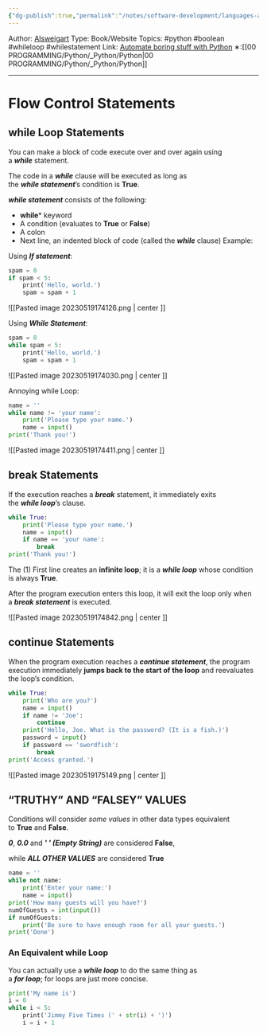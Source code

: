 ```yaml
---
{"dg-publish":true,"permalink":"/notes/software-development/languages-and-frameworks/python/1-automate-the-boring-stuff-with-python/chapter-2-flow-control/011-while-statements/","created":"2025-07-13T15:25:05.345+08:00"}
---
```


Author: [Alsweigart](https://alsweigart.com/)
Type: Book/Website
Topics: #python #boolean #whileloop #whilestatement
Link: [Automate boring stuff with Python](https://automatetheboringstuff.com/)
∗:[[00 PROGRAMMING/Python/_Python/Python\|00 PROGRAMMING/Python/_Python/Python]] 

---
# Flow Control Statements

## while Loop Statements

You can make a block of code execute over and over again using a ***while*** statement.

The code in a ***while*** clause will be executed as long as the ***while statement***’s condition is **True**.

***while statement*** consists of the following:
- **while*** keyword
- A condition (evaluates to **True** or **False**)
- A colon
- Next line, an indented block of code (called the ***while*** clause)
Example:

Using ***If statement***:
```python
spam = 0  
if spam < 5:  
    print('Hello, world.')  
    spam = spam + 1
```
![[Pasted image 20230519174126.png \| center ]]

Using ***While Statement***:
```python
spam = 0  
while spam < 5:  
    print('Hello, world.')  
    spam = spam + 1
```


![[Pasted image 20230519174030.png \| center ]]

Annoying while Loop:
```python
name = ''  
while name != 'your name':  
	print('Please type your name.')  
	name = input()  
print('Thank you!')
```

![[Pasted image 20230519174411.png \| center ]]


## break Statements

If the execution reaches a ***break*** statement, it immediately exits the ***while loop***’s clause.


```python
while True:  
	print('Please type your name.')  
	name = input()  
	if name == 'your name':  
		break  
print('Thank you!')
```

The (1) First line creates an **infinite loop**; it is a ***while loop*** whose condition is always **True**.

After the program execution enters this loop, it will exit the loop only when a ***break statement*** is executed.

![[Pasted image 20230519174842.png \| center ]]



## continue Statements

When the program execution reaches a ***continue statement***, the program execution immediately **jumps back to the start of the loop** and reevaluates the loop’s condition.

```python
while True:  
	print('Who are you?')  
	name = input()  
	if name != 'Joe':  
		continue  
	print('Hello, Joe. What is the password? (It is a fish.)')  
	password = input()  
	if password == 'swordfish':  
		break  
print('Access granted.')
```

![[Pasted image 20230519175149.png \| center ]]

## “TRUTHY” AND “FALSEY” VALUES

Conditions will consider *some values* in other data types equivalent to **True** and **False**.

***0***, ***0.0*** and ***' ' (Empty String)*** are considered **False**,

while ***ALL OTHER VALUES*** are considered **True**

```python
name = ''
while not name:
	print('Enter your name:')  
    name = input()  
print('How many guests will you have?')  
numOfGuests = int(input())
if numOfGuests:
	print('Be sure to have enough room for all your guests.')
print('Done')
```

### **An Equivalent while Loop**

You can actually use a ***while loop*** to do the same thing as a ***for loop***; for loops are just more concise.

```python
print('My name is')  
i = 0  
while i < 5:  
    print('Jimmy Five Times (' + str(i) + ')')  
    i = i + 1
```

